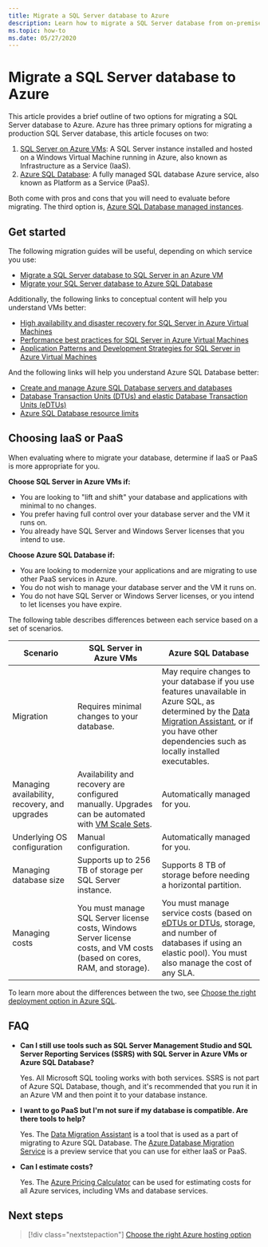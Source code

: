 ```yaml
---
title: Migrate a SQL Server database to Azure
description: Learn how to migrate a SQL Server database from on-premises SQL Server to Azure.
ms.topic: how-to
ms.date: 05/27/2020
---
```


# Migrate a SQL Server database to Azure

This article provides a brief outline of two options for migrating a SQL Server database to Azure. Azure has three primary options for migrating a production SQL Server database, this article focuses on two:

1. [SQL Server on Azure VMs](https://docs.microsoft.com/azure/virtual-machines/windows/sql/virtual-machines-windows-sql-server-iaas-overview): A SQL Server instance installed and hosted on a Windows Virtual Machine running in Azure, also known as Infrastructure as a Service (IaaS).
2. [Azure SQL Database](https://docs.microsoft.com/azure/sql-database/sql-database-technical-overview): A fully managed SQL database Azure service, also known as Platform as a Service (PaaS).

Both come with pros and cons that you will need to evaluate before migrating. The third option is, [Azure SQL Database managed instances](https://docs.microsoft.com/azure/sql-database/sql-database-managed-instance).

## Get started

The following migration guides will be useful, depending on which service you use:

* [Migrate a SQL Server database to SQL Server in an Azure VM](https://docs.microsoft.com/azure/virtual-machines/windows/sql/virtual-machines-windows-migrate-sql)
* [Migrate your SQL Server database to Azure SQL Database](https://docs.microsoft.com/azure/sql-database/sql-database-migrate-your-sql-server-database)

Additionally, the following links to conceptual content will help you understand VMs better:

* [High availability and disaster recovery for SQL Server in Azure Virtual Machines](https://docs.microsoft.com/azure/virtual-machines/windows/sql/virtual-machines-windows-sql-high-availability-dr)
* [Performance best practices for SQL Server in Azure Virtual Machines](https://docs.microsoft.com/azure/virtual-machines/windows/sql/virtual-machines-windows-sql-performance)
* [Application Patterns and Development Strategies for SQL Server in Azure Virtual Machines](https://docs.microsoft.com/azure/virtual-machines/windows/sql/virtual-machines-windows-sql-server-app-patterns-dev-strategies)

And the following links will help you understand Azure SQL Database better:

* [Create and manage Azure SQL Database servers and databases](https://docs.microsoft.com/azure/sql-database/sql-database-servers-databases)
* [Database Transaction Units (DTUs) and elastic Database Transaction Units (eDTUs)](https://docs.microsoft.com/azure/sql-database/sql-database-what-is-a-dtu)
* [Azure SQL Database resource limits](https://docs.microsoft.com/azure/sql-database/sql-database-resource-limits)

## Choosing IaaS or PaaS

When evaluating where to migrate your database, determine if IaaS or PaaS is more appropriate for you.

**Choose SQL Server in Azure VMs if:**

* You are looking to "lift and shift" your database and applications with minimal to no changes.
* You prefer having full control over your database server and the VM it runs on.
* You already have SQL Server and Windows Server licenses that you intend to use.

**Choose Azure SQL Database if:**

* You are looking to modernize your applications and are migrating to use other PaaS services in Azure.
* You do not wish to manage your database server and the VM it runs on.
* You do not have SQL Server or Windows Server licenses, or you intend to let licenses you have expire.

The following table describes differences between each service based on a set of scenarios.

| Scenario | SQL Server in Azure VMs | Azure SQL Database |
|----------|-------------------------|--------------------|
| Migration | Requires minimal changes to your database. | May require changes to your database if you use features unavailable in Azure SQL, as determined by the [Data Migration Assistant](https://www.microsoft.com/download/details.aspx?id=53595), or if you have other dependencies such as locally installed executables.|
| Managing availability, recovery, and upgrades | Availability and recovery are configured manually. Upgrades can be automated with [VM Scale Sets](https://docs.microsoft.com/azure/virtual-machine-scale-sets/virtual-machine-scale-sets-automatic-upgrade). | Automatically managed for you. |
| Underlying OS configuration | Manual configuration. | Automatically managed for you. |
| Managing database size | Supports up to 256 TB of storage per SQL Server instance. | Supports 8 TB of storage before needing a horizontal partition. |
| Managing costs | You must manage SQL Server license costs, Windows Server license costs, and VM costs (based on cores, RAM, and storage). | You must manage service costs (based on [eDTUs or DTUs](https://docs.microsoft.com/azure/sql-database/sql-database-what-is-a-dtu), storage, and number of databases if using an elastic pool). You must also manage the cost of any SLA. |

To learn more about the differences between the two, see [Choose the right deployment option in Azure SQL](https://docs.microsoft.com/azure/sql-database/sql-database-paas-vs-sql-server-iaas).

## FAQ

* **Can I still use tools such as SQL Server Management Studio and SQL Server Reporting Services (SSRS) with SQL Server in Azure VMs or Azure SQL Database?**

    Yes. All Microsoft SQL tooling works with both services. SSRS is not part of Azure SQL Database, though, and it's recommended that you run it in an Azure VM and then point it to your database instance.

* **I want to go PaaS but I'm not sure if my database is compatible. Are there tools to help?**

    Yes. The [Data Migration Assistant](https://www.microsoft.com/download/details.aspx?id=53595) is a tool that is used as a part of migrating to Azure SQL Database. The [Azure Database Migration Service](https://azure.microsoft.com/campaigns/database-migration/) is a preview service that you can use for either IaaS or PaaS.

* **Can I estimate costs?**

    Yes. The [Azure Pricing Calculator](https://azure.microsoft.com/pricing/calculator/) can be used for estimating costs for all Azure services, including VMs and database services.

## Next steps

> [!div class="nextstepaction"]
> [Choose the right Azure hosting option](choose.md)
